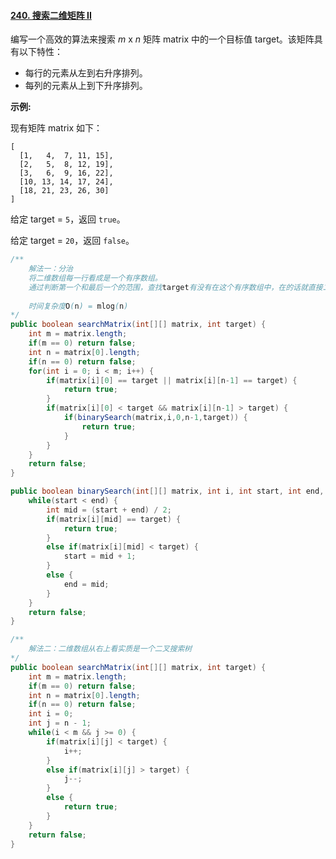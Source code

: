 #### [240. 搜索二维矩阵 II](https://leetcode-cn.com/problems/search-a-2d-matrix-ii/)

编写一个高效的算法来搜索 *m* x *n* 矩阵 matrix 中的一个目标值 target。该矩阵具有以下特性： 	

- 每行的元素从左到右升序排列。
- 每列的元素从上到下升序排列。

 **示例:**

现有矩阵 matrix 如下：

```
[
  [1,   4,  7, 11, 15],
  [2,   5,  8, 12, 19],
  [3,   6,  9, 16, 22],
  [10, 13, 14, 17, 24],
  [18, 21, 23, 26, 30]
]
```

给定 target = `5`，返回 `true`。

给定 target = `20`，返回 `false`。



```java
/**
	解法一：分治
	将二维数组每一行看成是一个有序数组。
	通过判断第一个和最后一个的范围，查找target有没有在这个有序数组中，在的话就直接二分查找。
	
	时间复杂度O(n) = mlog(n)
*/
public boolean searchMatrix(int[][] matrix, int target) {
    int m = matrix.length;
    if(m == 0) return false;
    int n = matrix[0].length;
    if(n == 0) return false;
    for(int i = 0; i < m; i++) {
        if(matrix[i][0] == target || matrix[i][n-1] == target) {
            return true;
        }
        if(matrix[i][0] < target && matrix[i][n-1] > target) {
            if(binarySearch(matrix,i,0,n-1,target)) {
                return true;
            }
        }
    }
    return false;
}

public boolean binarySearch(int[][] matrix, int i, int start, int end, int target) {
    while(start < end) {
        int mid = (start + end) / 2;
        if(matrix[i][mid] == target) {
            return true;
        } 
        else if(matrix[i][mid] < target) {
            start = mid + 1;
        }
        else {
            end = mid;
        }
    }
    return false;
}
```

```java
/**
	解法二：二维数组从右上看实质是一个二叉搜索树
*/
public boolean searchMatrix(int[][] matrix, int target) {
    int m = matrix.length;
    if(m == 0) return false;
    int n = matrix[0].length;
    if(n == 0) return false;
    int i = 0;
    int j = n - 1; 
    while(i < m && j >= 0) {
        if(matrix[i][j] < target) {
            i++;
        }
        else if(matrix[i][j] > target) {
            j--;
        }
        else {
            return true;
        }
    }
    return false;
}
```

